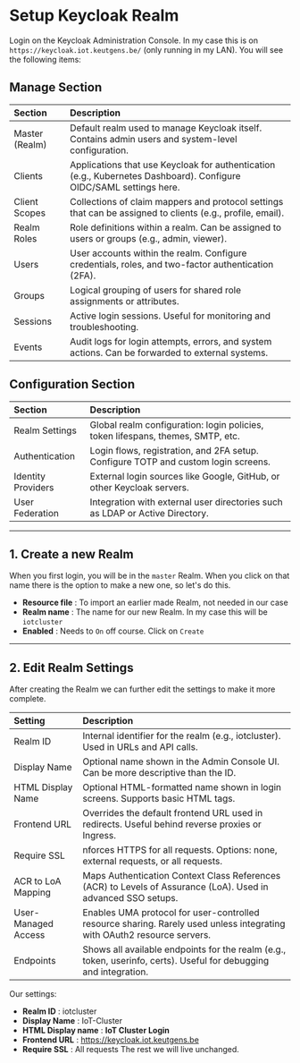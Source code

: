 # Setup Keycloak Realm
Login on the Keycloak Administration Console.
In my case this is on `https://keycloak.iot.keutgens.be/` (only running in my LAN).
You will see the following items:

## Manage Section
| Section         | Description              | 
| :---            | :---                     |
| Master (Realm)  | Default realm used to manage Keycloak itself. Contains admin users and system-level configuration. |
| Clients         | Applications that use Keycloak for authentication (e.g., Kubernetes Dashboard). Configure OIDC/SAML settings here. |
| Client Scopes   | Collections of claim mappers and protocol settings that can be assigned to clients (e.g., profile, email). |
| Realm Roles     | Role definitions within a realm. Can be assigned to users or groups (e.g., admin, viewer). |
| Users           | User accounts within the realm. Configure credentials, roles, and two-factor authentication (2FA). |
| Groups          | Logical grouping of users for shared role assignments or attributes. |
| Sessions        | Active login sessions. Useful for monitoring and troubleshooting.  |
| Events          | Audit logs for login attempts, errors, and system actions. Can be forwarded to external systems. |

## Configuration Section
| Section             | Description              | 
| :---                | :---                     |
| Realm Settings      | Global realm configuration: login policies, token lifespans, themes, SMTP, etc. |
| Authentication      | Login flows, registration, and 2FA setup. Configure TOTP and custom login screens. |
| Identity Providers  | External login sources like Google, GitHub, or other Keycloak servers. |
| User Federation     | Integration with external user directories such as LDAP or Active Directory. | 

---

## 1. Create a new Realm
When you first login, you will be in the `master` Realm. When you click on that name there is the option to make a new one, so let's do this.
- **Resource file** : To import an earlier made Realm, not needed in our case
- **Realm name** : The name for our new Realm. In my case this will be `iotcluster`
- **Enabled** : Needs to `On` off course.
Click on `Create`

---

## 2. Edit Realm Settings
After creating the Realm we can further edit the settings to make it more complete.

| Setting               | Description              | 
| :---                  | :---                     |
| Realm ID              | Internal identifier for the realm (e.g., iotcluster). Used in URLs and API calls. |
| Display Name          | Optional name shown in the Admin Console UI. Can be more descriptive than the ID. |
| HTML Display Name     | Optional HTML-formatted name shown in login screens. Supports basic HTML tags. |
| Frontend URL          | Overrides the default frontend URL used in redirects. Useful behind reverse proxies or Ingress. |
| Require SSL           | nforces HTTPS for all requests. Options: none, external requests, or all requests. |
| ACR to LoA Mapping    | Maps Authentication Context Class References (ACR) to Levels of Assurance (LoA). Used in advanced SSO setups. |
| User-Managed Access   | Enables UMA protocol for user-controlled resource sharing. Rarely used unless integrating with OAuth2 resource servers. | 
| Endpoints             | Shows all available endpoints for the realm (e.g., token, userinfo, certs). Useful for debugging and integration. |

Our settings:
- **Realm ID** : iotcluster
- **Display Name** : IoT-Cluster
- **HTML Display name** : <strong>IoT Cluster Login</strong>
- **Frontend URL** : https://keycloak.iot.keutgens.be
- **Require SSL** : All requests
The rest we will live unchanged.






